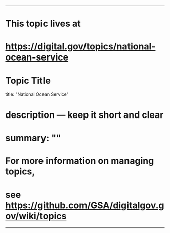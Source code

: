 
---
# This topic lives at
# https://digital.gov/topics/national-ocean-service

# Topic Title
title: "National Ocean Service"

# description — keep it short and clear
# summary: ""


# For more information on managing topics,
# see https://github.com/GSA/digitalgov.gov/wiki/topics
---